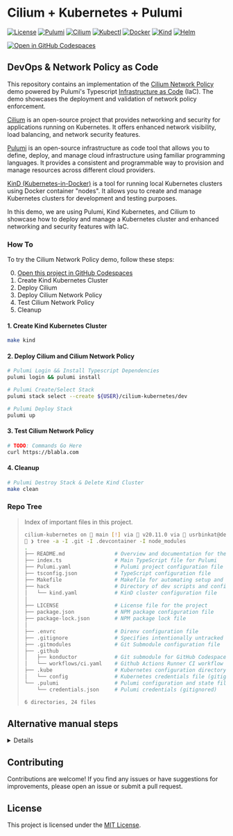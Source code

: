 # Cilium + Kubernetes + Pulumi

[![License](https://img.shields.io/github/license/usrbinkat/iac-mesh-pac)]() [![Pulumi](https://img.shields.io/badge/pulumi-v3.101.1-blueviolet)](https://www.pulumi.com/docs/get-started/install/) [![Cilium](https://img.shields.io/badge/cilium-v1.14.5-blueviolet)](https://docs.cilium.io/en/v1.9/gettingstarted/kind/) [![Kubectl](https://img.shields.io/badge/kubectl-v1.29.0-blueviolet)](https://kubernetes.io/docs/tasks/tools/install-kubectl/) [![Docker](https://img.shields.io/badge/docker-v24.0.7-blueviolet)](https://docs.docker.com/get-docker/) [![Kind](https://img.shields.io/badge/kind-v0.20.0-blueviolet)](https://kind.sigs.k8s.io/docs/user/quick-start/) [![Helm](https://img.shields.io/badge/helm-v3.13.3-blueviolet)](https://helm.sh/docs/intro/install/)

[![Open in GitHub Codespaces](https://github.com/codespaces/badge.svg)](https://codespaces.new/usrbinkat/cilium-kubernetes)

## DevOps & Network Policy as Code

This repository contains an implementation of the [Cilium Network Policy](https://docs.cilium.io/en/v1.9/gettingstarted/kind/#deploy-cilium) demo powered by Pulumi's Typescript [Infrastructure as Code](https://www.pulumi.com/what-is/what-is-infrastructure-as-code) (IaC). The demo showcases the deployment and validation of network policy enforcement.

[Cilium](https://cilium.io/) is an open-source project that provides networking and security for applications running on Kubernetes. It offers enhanced network visibility, load balancing, and network security features.

[Pulumi](https://www.pulumi.com/) is an open-source infrastructure as code tool that allows you to define, deploy, and manage cloud infrastructure using familiar programming languages. It provides a consistent and programmable way to provision and manage resources across different cloud providers.

[KinD (Kubernetes-in-Docker)](https://kind.sigs.k8s.io/) is a tool for running local Kubernetes clusters using Docker container "nodes". It allows you to create and manage Kubernetes clusters for development and testing purposes.

In this demo, we are using Pulumi, Kind Kubernetes, and Cilium to showcase how to deploy and manage a Kubernetes cluster and enhanced networking and security features with IaC.

### How To

To try the Cilium Network Policy demo, follow these steps:

0. [Open this project in GitHub Codespaces](https://codespaces.new/usrbinkat/cilium-kubernetes)
1. Create Kind Kubernetes Cluster
2. Deploy Cilium
3. Deploy Cilium Network Policy
4. Test Cilium Network Policy
5. Cleanup

#### 1. Create Kind Kubernetes Cluster

```bash
make kind
```

#### 2. Deploy Cilium and Cilium Network Policy

```bash
# Pulumi Login && Install Typescript Dependencies
pulumi login && pulumi install

# Pulumi Create/Select Stack
pulumi stack select --create ${USER}/cilium-kubernetes/dev

# Pulumi Deploy Stack
pulumi up
```

#### 3. Test Cilium Network Policy

```bash
# TODO: Commands Go Here
curl https://blabla.com
```

#### 4. Cleanup

```bash
# Pulumi Destroy Stack & Delete Kind Cluster
make clean
```

### Repo Tree

> Index of important files in this project.
>
> ```bash
> cilium-kubernetes on  main [!] via  v20.11.0 via  usrbinkat@dev
> 🐋 ❯ tree -a -I .git -I .devcontainer -I node_modules
> .
> ├── README.md                # Overview and documentation for the project
> ├── index.ts                 # Main TypeScript file for Pulumi
> ├── Pulumi.yaml              # Pulumi project configuration file
> ├── tsconfig.json            # TypeScript configuration file
> ├── Makefile                 # Makefile for automating setup and deployment
> ├── hack                     # Directory of dev scripts and configurations
> │   └── kind.yaml            # KinD cluster configuration file
> │
> ├── LICENSE                  # License file for the project
> ├── package.json             # NPM package configuration file
> ├── package-lock.json        # NPM package lock file
> │
> ├── .envrc                   # Direnv configuration file
> ├── .gitignore               # Specifies intentionally untracked files to ignore
> ├── .gitmodules              # Git Submodule configuration file
> ├── .github
> │   ├── konductor            # Git submodule for GitHub Codespaces Devcontainer
> │   └── workflows/ci.yaml    # Github Actions Runner CI workflow
> ├── .kube                    # Kubernetes configuration directory
> │   └── config               # Kubernetes credentials file (gitignored)
> └── .pulumi                  # Pulumi configuration and state files
>     └── credentials.json     # Pulumi credentials (gitignored)
>
> 6 directories, 24 files
> ```

## Alternative manual steps

<details>

```bash
########################################################################
# Create Kind Cluster
kind create --config hack/kind.yaml

# Add cilium helm repo
helm repo add cilium https://helm.cilium.io

# Deploy cilium
helm upgrade --install cilium cilium/cilium --namespace kube-system --version 1.14.5 --values hack/cilium.yaml

# cilium status
cilium status --wait --wait-duration 2m0s

########################################################################
# Starwars Empire vs Rebels Demo App
# https://docs.solo.io/gloo-network/main/quickstart/#policy

export CILIUM_VERSION=1.14.5
kubectl create ns starwars
kubectl -n starwars apply -f https://raw.githubusercontent.com/cilium/cilium/$CILIUM_VERSION/examples/minikube/http-sw-app.yaml

# Apply policy
kubectl apply -f hack/ciliumnetpol.yaml
kubectl get ciliumnetworkpolicy

# Curl policy compliant
kubectl exec tiefighter -n starwars -- curl -s -XPOST deathstar.starwars.svc.cluster.local/v1/request-landing

# Curl policy non-compliant
kubectl exec xwing -n starwars -- curl -s -XPOST deathstar.starwars.svc.cluster.local/v1/request-landing

# check labels
kubectl get pods -n starwars --show-labels
```

</details>

## Contributing

Contributions are welcome! If you find any issues or have suggestions for improvements, please open an issue or submit a pull request.

## License

This project is licensed under the [MIT License](LICENSE).
